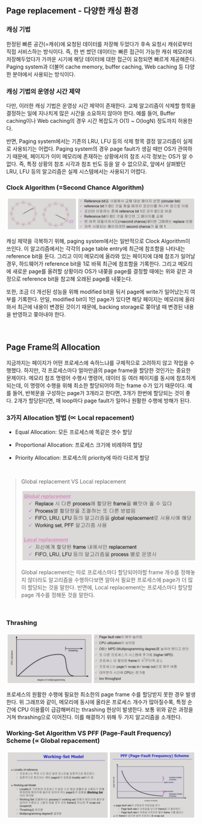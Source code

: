 ## Page replacement - 다양한 캐싱 환경

### 캐싱 기법

한정된 빠른 공간(=캐쉬)에 요청된 데이터를 저장해 두었다가 후속 요청시 캐쉬로부터 직접 서비스하는 방식이다. 즉, 한 번 썼던 데이터는 빠른 접근이 가능한 캐쉬 메모리에 저장해두었다가 가까운 시기에 해당 데이터에 대한 접근이 요청되면 빠르게 제공해준다. Paging system과 더불어 cache memory, buffer caching, Web caching 등 다양한 분야에서 사용되는 방식이다. 

### 캐싱 기법의 운영상 시간 제약

다만, 이러한 캐싱 기법은 운영상 시간 제약이 존재한다. 교체 알고리즘이 삭제할 항목을 결정하는 일에 지나치게 많은 시간을 소요하지 않아야 한다. 예를 들어, Buffer caching이나 Web caching의 경우 시간 복잡도가 O(1) ~ O(logN) 정도까지 허용한다.

반면, Paging system에서는 기존의 LRU, LFU 등의 삭제 항목 결정 알고리즘이 실제로 사용되기는 어렵다. Paging system의 경우 page fault가 생길 때만 OS가 관여하기 때문에, 페이지가 이미 메모리에 존재하는 상황에서의 참조 시각 정보는 OS가 알 수 없다. 즉, 특정 상황의 참조 시각과 참조 빈도 등을 알 수 없으므로, 앞에서 살펴봤던 LRU, LFU 등의 알고리즘은 실제 시스템에서는 사용되기 어렵다.  

### Clock Algorithm (=Second Chance Algorithm)

![img](../image/os_img/clock_algorithm.JPG)

캐싱 제약을 극복하기 위해, paging system에서는 일반적으로 Clock Algorithm이 쓰인다. 이 알고리즘에서는 각각의 page table entry에 최근에 참조함을 나타내는 reference bit을 둔다. 그리고 이미 메모리에 올라와 있는 페이지에 대해 참조가 일어날 경우, 하드웨어가 reference bit을 1로 바꿔 최근에 참조함을 기록한다. 그리고 메모리에 새로운 page를 올려할 상황이라 OS가 내쫒을 page를 결정할 때에는 위와 같은 과정으로 reference bit을 참고해 오래된 page를 내쫒는다. 

또한, 조금 더 개선된 성능을 위해 modified bit을 둬서 page에 write가 일어났는지 여부를 기록한다. 만일, modified bit이 1인 page가 있다면 해당 페이지는 메모리에 올라와서 최근에 내용이 변경된 것이기 때문에, backing storage로 쫒아낼 때 변경된 내용을 반영하고 쫒아내야 한다.

​    

## Page Frame의 Allocation

지금까지는 페이지가 어떤 프로세스에 속하느냐를 구체적으로 고려하지 않고 작업을 수행했다. 하지만, 각 프로세스마다 얼마만큼의 page frame을 할당한 것인가는 중요한 문제이다. 메모리 참조 명령어 수행시 명령어, 데이터 등 여러 페이지를 동시에 참조하게 되는데, 이 명령어 수행을 위해 최소한 할당되어야 하는 frame 수가 있기 때문이다. 예를 들어, 반복문을 구성하는 page가 3개라고 한다면, 3개가 한번에 할당되는 것이 좋다. 2개가 할당된다면, 매 loop마다 page fault가 일어나 원활한 수행에 방해가 된다.

### 3가지 Allocation 방법 (∝ Local repacement)

* Equal Allocation: 모든 프로세스에 똑같은 갯수 할당

* Proportional Allocation: 프로세스 크기에 비례하여 할당

* Priority Allocation: 프로세스의 priority에 따라 다르게 할당

​    

> Global replacement VS Local replacement
>
> ![img](../image/os_img/GrLr_.JPG)
>
> Global replacement는 따로 프로세스마다 할당되어야할 frame 개수를 정해놓지 않더라도 알고리즘을 수행하다보면 알아서 필요한 프로세스에 page가 더 많이 할당되는 것을 말한다. 반면에, Local replacement는 프로세스마다 할당할 page 개수를 정해둔 것을 말한다.

​    

### Thrashing

![img](../image/os_img/thrashing.JPG)

프로세스의 원활한 수행에 필요한 최소한의 page frame 수를 할당받지 못한 경우 발생한다. 위 그래프와 같이, 메모리에 동시에 올라온 프로세스 개수가 많아질수록, 특정 순간에 CPU 이용률이 급감해버리는 thrashing 현상이 발생한다. 보통 위와 같은 과정을 거쳐 thrashing으로 이어진다. 이를 해결하기 위해 두 가지 알고리즘을 소개한다.

### Working-Set Algorithm VS PFF (Page-Fault Frequency) Scheme (∝ Global repacement)

![img](../image/os_img/WS_PFF.JPG)